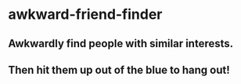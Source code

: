 # awkward-friend-finder

## Awkwardly find people with similar interests.
## Then hit them up out of the blue to hang out!